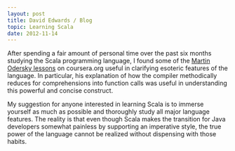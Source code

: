 ```yaml
---
layout: post
title: David Edwards / Blog
topic: Learning Scala
date: 2012-11-14
---
```

After spending a fair amount of personal time over the past six months studying the Scala programming language, I found some of
the [Martin Odersky lessons](https://www.coursera.org/course/progfun) on coursera.org useful in clarifying esoteric features of
the language. In particular, his explanation of how the compiler methodically reduces for comprehensions into function calls was
useful in understanding this powerful and concise construct.

My suggestion for anyone interested in learning Scala is to immerse yourself as much as possible and thoroughly study all major
language features. The reality is that even though Scala makes the transition for Java developers somewhat painless by
supporting an imperative style, the true power of the language cannot be realized without dispensing with those habits.
